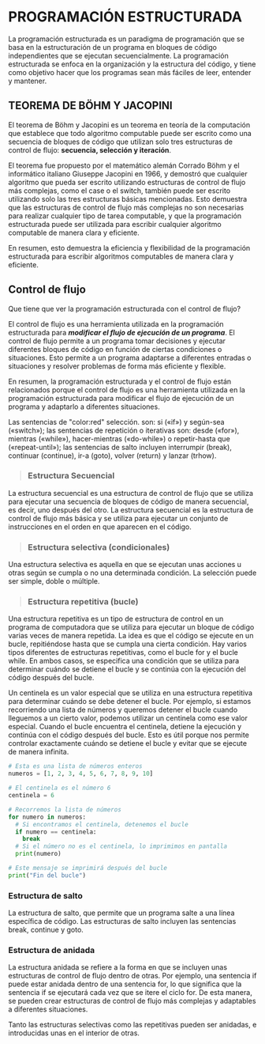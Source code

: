 # **PROGRAMACIÓN ESTRUCTURADA**

La programación estructurada es un paradigma de programación que se basa en la estructuración de un programa en bloques de código independientes que se ejecutan secuencialmente. La programación estructurada se enfoca en la organización y la estructura del código, y tiene como objetivo hacer que los programas sean más fáciles de leer, entender y mantener.

## **TEOREMA DE BÖHM Y JACOPINI**

El teorema de Böhm y Jacopini es un teorema en teoría de la computación que establece que todo algoritmo computable puede ser escrito como una secuencia de bloques de código que utilizan solo tres estructuras de control de flujo: **secuencia, selección y iteración**.

El teorema fue propuesto por el matemático alemán Corrado Böhm y el informático italiano Giuseppe Jacopini en 1966, y demostró que cualquier algoritmo que pueda ser escrito utilizando estructuras de control de flujo más complejas, como el case o el switch, también puede ser escrito utilizando solo las tres estructuras básicas mencionadas. Esto demuestra que las estructuras de control de flujo más complejas no son necesarias para realizar cualquier tipo de tarea computable, y que la programación estructurada puede ser utilizada para escribir cualquier algoritmo computable de manera clara y eficiente.

En resumen, esto demuestra la eficiencia y flexibilidad de la programación estructurada para escribir algoritmos computables de manera clara y eficiente.

## **Control de flujo**

Que tiene que ver la programación estructurada con el control de flujo?

El control de flujo es una herramienta utilizada en la programación estructurada para _**modificar el flujo de ejecución de un programa**_. El control de flujo permite a un programa tomar decisiones y ejecutar diferentes bloques de código en función de ciertas condiciones o situaciones. Esto permite a un programa adaptarse a diferentes entradas o situaciones y resolver problemas de forma más eficiente y flexible.

En resumen, la programación estructurada y el control de flujo están relacionados porque el control de flujo es una herramienta utilizada en la programación estructurada para modificar el flujo de ejecución de un programa y adaptarlo a diferentes situaciones.

Las sentencias de "color:red" selección. son: si («if») y según-sea («switch»); las sentencias de repetición o iterativas son: desde («for»), mientras («while»), hacer-mientras («do-while») o repetir-hasta que («repeat-until»); las sentencias de salto incluyen interrumpir (break), continuar (continue), ir-a (goto), volver (return) y lanzar (trhow).

>### **Estructura Secuencial**

La estructura secuencial es una estructura de control de flujo que se utiliza para ejecutar una secuencia de bloques de código de manera secuencial, es decir, uno después del otro. La estructura secuencial es la estructura de control de flujo más básica y se utiliza para ejecutar un conjunto de instrucciones en el orden en que aparecen en el código.

>### **Estructura selectiva (condicionales)**

Una estructura selectiva es aquella en que se ejecutan unas acciones u otras según se cumpla o no una
determinada condición. La selección puede ser simple, doble o múltiple.

>### **Estructura repetitiva (bucle)**

Una estructura repetitiva es un tipo de estructura de control en un programa de computadora que se utiliza para ejecutar un bloque de código varias veces de manera repetida. La idea es que el código se ejecute en un bucle, repitiéndose hasta que se cumpla una cierta condición. Hay varios tipos diferentes de estructuras repetitivas, como el bucle for y el bucle while. En ambos casos, se especifica una condición que se utiliza para determinar cuándo se detiene el bucle y se continúa con la ejecución del código después del bucle.

Un centinela es un valor especial que se utiliza en una estructura repetitiva para determinar cuándo se debe detener el bucle. Por ejemplo, si estamos recorriendo una lista de números y queremos detener el bucle cuando lleguemos a un cierto valor, podemos utilizar un centinela como ese valor especial. Cuando el bucle encuentra el centinela, detiene la ejecución y continúa con el código después del bucle. Esto es útil porque nos permite controlar exactamente cuándo se detiene el bucle y evitar que se ejecute de manera infinita.

```py
# Esta es una lista de números enteros
numeros = [1, 2, 3, 4, 5, 6, 7, 8, 9, 10]

# El centinela es el número 6
centinela = 6

# Recorremos la lista de números
for numero in numeros:
  # Si encontramos el centinela, detenemos el bucle
  if numero == centinela:
    break
  # Si el número no es el centinela, lo imprimimos en pantalla
  print(numero)

# Este mensaje se imprimirá después del bucle
print("Fin del bucle")
```

### **Estructura de salto**

La estructura de salto, que permite que un programa salte a una línea específica de código. Las estructuras de salto incluyen las sentencias break, continue y goto.

### **Estructura de anidada**

La estructura anidada se refiere a la forma en que se incluyen unas estructuras de control de flujo dentro de otras. Por ejemplo, una sentencia if puede estar anidada dentro de una sentencia for, lo que significa que la sentencia if se ejecutará cada vez que se itere el ciclo for. De esta manera, se pueden crear estructuras de control de flujo más complejas y adaptables a diferentes situaciones.

Tanto las estructuras selectivas como las repetitivas pueden ser anidadas, e introducidas unas en el interior
de otras.
